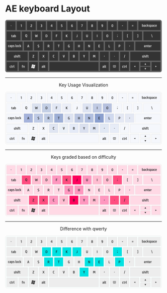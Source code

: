 # AE keyboard Layout
<p align="center">
  <img src="keybord us - eydi.png" width="600" title="keyboard Layout">
</p>
<hr>
<p align="center">
  Key Usage Visualization
</p>
<p align="center">
  <img src="Key Usage Visualization.png" width="600" title="Key Usage Visualization">
</p>
<hr>
<p align="center">
  Keys graded based on difficulty
</p>
<p align="center">
  <img src="Keys graded based on difficulty.png" width="600" title="Keys graded based on difficulty">
</p>
<hr>
<p align="center">
  Difference with qwerty
</p>
<p align="center">
  <img src="Keys diff to qwerty.png" width="600" title="Difference with qwerty
">
</p>
